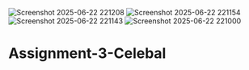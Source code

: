 ![Screenshot 2025-06-22 221208](https://github.com/user-attachments/assets/3ab76a74-3f66-4a77-8893-23aa500c7f5c)
![Screenshot 2025-06-22 221154](https://github.com/user-attachments/assets/93e2b545-68a2-466f-9d2b-5ae20043eac1)
![Screenshot 2025-06-22 221143](https://github.com/user-attachments/assets/118d967c-5920-4577-bdda-6610284e1874)
![Screenshot 2025-06-22 221000](https://github.com/user-attachments/assets/b3992705-db65-4dce-aef3-e39e49058e74)
# Assignment-3-Celebal

